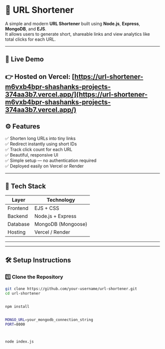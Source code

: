 # 🔗 URL Shortener

A simple and modern **URL Shortener** built using **Node.js**, **Express**, **MongoDB**, and **EJS**.  
It allows users to generate short, shareable links and view analytics like total clicks for each URL.

---

## 🚀 Live Demo
👉 **Hosted on Vercel:** [https://url-shortener-m6vxb4bpr-shashanks-projects-374aa3b7.vercel.app/](https://url-shortener-m6vxb4bpr-shashanks-projects-374aa3b7.vercel.app/)
---


## ⚙️ Features
✅ Shorten long URLs into tiny links  
✅ Redirect instantly using short IDs  
✅ Track click count for each URL  
✅ Beautiful, responsive UI  
✅ Simple setup — no authentication required  
✅ Deployed easily on Vercel or Render  

---

## 🧩 Tech Stack
| Layer | Technology |
|-------|-------------|
| Frontend | EJS + CSS |
| Backend | Node.js + Express |
| Database | MongoDB (Mongoose) |
| Hosting | Vercel / Render |

---



---

## 🛠️ Setup Instructions

### 1️⃣ Clone the Repository
```bash
git clone https://github.com/your-username/url-shortener.git
cd url-shortener


npm install


MONGO_URL=your_mongodb_connection_string
PORT=8000



node index.js



